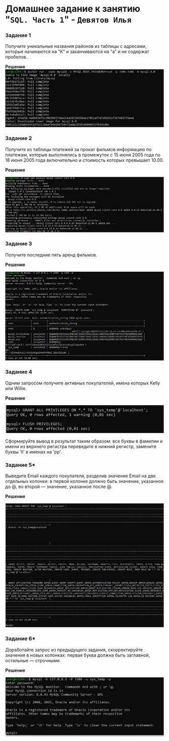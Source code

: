 
# Домашнее задание к занятию "`SQL. Часть 1`" - `Девятов Илья`

### Задание 1

Получите уникальные названия районов из таблицы с адресами, которые начинаются на “K” и заканчиваются на “a” и не содержат пробелов.

**Решение**
![Задание 1](images/1.png)

### Задание 2

Получите из таблицы платежей за прокат фильмов информацию по платежам, которые выполнялись в промежуток с 15 июня 2005 года по 18 июня 2005 года включительно и стоимость которых превышает 10.00.

**Решение**

![Задание 2](images/2.png)

### Задание 3

Получите последние пять аренд фильмов.

**Решение**

![Задание 3](images/3.png)

### Задание 4

Одним запросом получите активных покупателей, имена которых Kelly или Willie.

**Решение**

![Задание 4](images/4.png)

Сформируйте вывод в результат таким образом:
все буквы в фамилии и имени из верхнего регистра переведите в нижний регистр,
замените буквы 'll' в именах на 'pp'.


### Задание 5*

Выведите Email каждого покупателя, разделив значение Email на две отдельных колонки: в первой колонке должно быть значение, указанное до @, во второй — значение, указанное после @.

**Решение**

![Задание 5](images/5.png)

### Задание 6*

Доработайте запрос из предыдущего задания, скорректируйте значения в новых колонках: первая буква должна быть заглавной, остальные — строчными.

**Решение**

![Задание 6](images/6.png)







